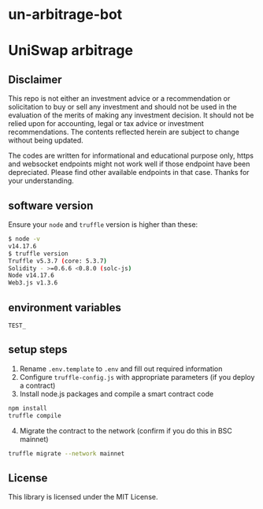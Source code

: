 # un-arbitrage-bot
# UniSwap arbitrage
 

  
## Disclaimer
This repo is not either an investment advice or a recommendation or solicitation to buy or sell any investment and should not be used in the evaluation of the merits of making any investment decision. It should not be relied upon for accounting, legal or tax advice or investment recommendations. The contents reflected herein are subject to change without being updated. 

The codes are written for informational and educational purpose only, https and websocket endpoints might not work well if those endpoint have been depreciated. Please find other available endpoints in that case. Thanks for your understanding.
 
## software version
 
Ensure your `node` and `truffle` version is higher than these:
```sh
$ node -v
v14.17.6
$ truffle version
Truffle v5.3.7 (core: 5.3.7)
Solidity - >=0.6.6 <0.8.0 (solc-js)
Node v14.17.6
Web3.js v1.3.6
```
   
## environment variables
 
```
TEST_
```
 
## setup steps
  
1. Rename `.env.template` to `.env` and fill out required information
2. Configure `truffle-config.js` with appropriate parameters (if you deploy a contract)
3. Install node.js packages and compile a smart contract code
```sh
npm install
truffle compile
```
4. Migrate the contract to the network (confirm if you do this in BSC mainnet)
```sh
truffle migrate --network mainnet
```
 
## License
 
This library is licensed under the MIT License. 
